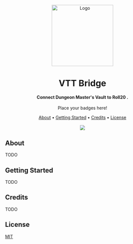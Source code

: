 <div align="center">
    <br>
    <a href="https://example.com">
        <img src="https://via.placeholder.com/200" alt="Logo" width="200">
    </a>
    <br>
    <h1>VTT Bridge</h1>
</div>

<div align="center">
    <h4>Connect Dungeon Master's Vault to Roll20 .</h4>
</div>

<div align="center">
    <p>Place your badges here!</p>
</div>

<div align="center">
    <a href="#about">About</a> •
    <a href="#getting-started">Getting Started</a> •
    <a href="#credits">Credits</a> •
    <a href="#license">License</a>
</div>

<div align="center">
    <br>
    <img src="https://via.placeholder.com/1920x1080">
</div>

## About

TODO

## Getting Started

TODO

## Credits

TODO

## License

[MIT](https://choosealicense.com/licenses/mit/)
